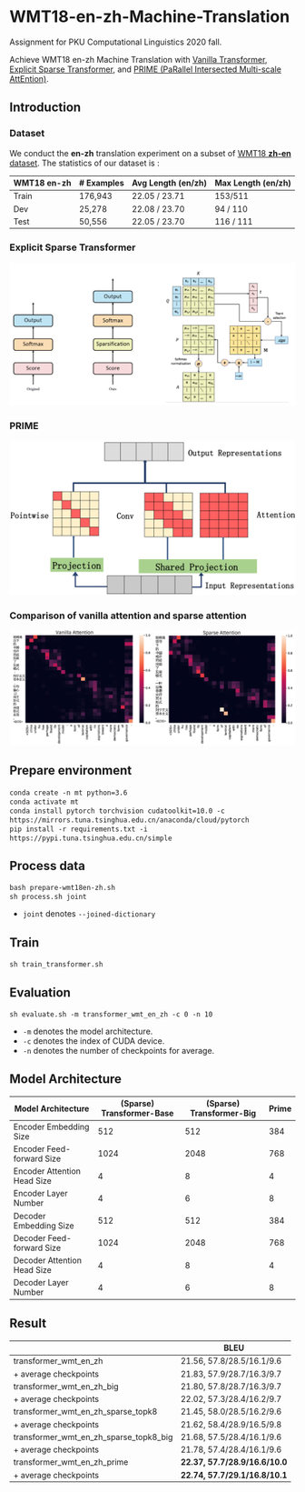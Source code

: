 # WMT18-en-zh-Machine-Translation

Assignment for PKU Computational Linguistics 2020 fall.

Achieve WMT18 en-zh Machine Translation with [Vanilla Transformer](https://arxiv.org/abs/1706.03762), [Explicit Sparse Transformer](https://arxiv.org/abs/1912.11637), and [PRIME (PaRallel Intersected Multi-scale AttEntion)](https://arxiv.org/abs/1911.09483).

## Introduction

### Dataset

We conduct the **en-zh** translation experiment on a subset of [WMT18 **zh-en** dataset](http://www.statmt.org/wmt18/translation-task.html). The statistics of our dataset is :

| WMT18 en-zh | # Examples | Avg Length (en/zh) | Max Length (en/zh) |
| ----------- | ---------- | ------------------ | ------------------ |
| Train       | 176,943    | 22.05 / 23.71      | 153/511            |
| Dev         | 25,278     | 22.08 / 23.70      | 94 / 110           |
| Test        | 50,556     | 22.05 / 23.70      | 116 / 111          |

### Explicit Sparse Transformer
![Explicit Sparse Transformer](figures/explicit-sparse-attn.png)
### PRIME
![Prime](figures/prime.png)
### Comparison of vanilla attention and sparse attention
![Prime](figures/attention_comparison.png)


## Prepare environment

```
conda create -n mt python=3.6
conda activate mt
conda install pytorch torchvision cudatoolkit=10.0 -c https://mirrors.tuna.tsinghua.edu.cn/anaconda/cloud/pytorch
pip install -r requirements.txt -i https://pypi.tuna.tsinghua.edu.cn/simple
```

## Process data

```
bash prepare-wmt18en-zh.sh
sh process.sh joint
```
- `joint` denotes `--joined-dictionary`
## Train

```
sh train_transformer.sh
```

## Evaluation

```
sh evaluate.sh -m transformer_wmt_en_zh -c 0 -n 10
```
- `-m` denotes the model architecture.
- `-c` denotes the index of CUDA device.
- `-n` denotes the number of checkpoints for average.

## Model Architecture
|Model Architecture| (Sparse) Transformer-Base | (Sparse) Transformer-Big| Prime |
| --------------------- | ---- | ---- | ---- |
|Encoder Embedding Size |512 |512|384|
|Encoder Feed-forward Size |1024| 2048|768|
|Encoder Attention Head Size |4| 8|4|
|Encoder Layer Number |4| 6|8|
|Decoder Embedding Size |512| 512|384|
|Decoder Feed-forward Size |1024 |2048|768|
|Decoder Attention Head Size |4 |8|4|
|Decoder Layer Number |4 |6|8|

## Result


|                       | BLEU |
| --------------------- | ---- |
| transformer_wmt_en_zh | 21.56, 57.8/28.5/16.1/9.6 |
| + average checkpoints| 21.83, 57.9/28.7/16.3/9.7 |
| transformer_wmt_en_zh_big | 21.80, 57.8/28.7/16.3/9.7 |
| + average checkpoints| 22.02, 57.3/28.4/16.2/9.7 |
| transformer_wmt_en_zh_sparse_topk8 | 21.45, 58.0/28.5/16.2/9.6  |
| + average checkpoints| 21.62, 58.4/28.9/16.5/9.8 |
| transformer_wmt_en_zh_sparse_topk8_big | 21.68, 57.5/28.4/16.1/9.6 |
| + average checkpoints| 21.78, 57.4/28.4/16.1/9.6 |
| transformer_wmt_en_zh_prime | **22.37, 57.7/28.9/16.6/10.0** |
| + average checkpoints| **22.74, 57.7/29.1/16.8/10.1** |


